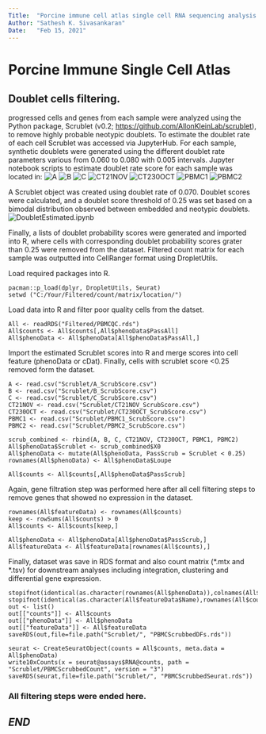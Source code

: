 ```yaml
---
Title:  "Porcine immune cell atlas single cell RNA sequencing analysis pipeline"
Author: "Sathesh K. Sivasankaran"
Date:   "Feb 15, 2021"
---
```


# Porcine Immune Single Cell Atlas

## Doublet cells filtering.
progressed cells and genes from each sample were analyzed using the Python package, Scrublet (v0.2; https://github.com/AllonKleinLab/scrublet), to remove highly probable neotypic doublets. To estimate the doublet rate of each cell Scrublet was accessed via JupyterHub. For each sample, synthetic doublets were generated using the different doublet rate parameters various from 0.060 to 0.080 with 0.005 intervals. Jupyter notebook scripts to estimate doublet rate score for each sample was located in:
![A](Notebook/Doublet/A.ipynb)
![B](Notebook/Doublet/B.ipynb)
![C](Notebook/Doublet/C.ipynb)
![CT21NOV](Notebook/Doublet/CT21NOV.ipynb)
![CT230OCT](Notebook/Doublet/CT230OCT.ipynb)
![PBMC1](Notebook/Doublet/PBMC1.ipynb)
![PBMC2](Notebook/Doublet/PBMC2.ipynb)

A Scrublet object was created using doublet rate of 0.070. Doublet scores were calculated, and a doublet score threshold of 0.25 was set based on a bimodal distribution observed between embedded and neotypic doublets.
![DoubletEstimated.ipynb](Notebook/Doublet/DoubletEstimated.ipynb)

Finally, a lists of doublet probability scores were generated and imported into R, where cells with corresponding doublet probability scores grater than 0.25 were removed from the dataset. Filtered count matrix for each sample was outputted into CellRanger format using DropletUtils.

Load required packages into R.
```
pacman::p_load(dplyr, DropletUtils, Seurat)
setwd ("C:/Your/Filtered/count/matrix/location/")
```

Load data into R and filter poor quality cells from the datset.
```
All <- readRDS("Filtered/PBMCQC.rds")
All$counts <- All$counts[,All$phenoData$PassAll]
All$phenoData <- All$phenoData[All$phenoData$PassAll,]
```

Import the estimated Scrublet scores into R and merge scores into cell feature (phenoData or cDat). Finally, cells with scrublet score <0.25 removed form the dataset.
```
A <- read.csv("Scrublet/A_ScrubScore.csv")
B <- read.csv("Scrublet/B_ScrubScore.csv")
C <- read.csv("Scrublet/C_ScrubScore.csv")
CT21NOV <- read.csv("Scrublet/CT21NOV_ScrubScore.csv")
CT230OCT <- read.csv("Scrublet/CT230OCT_ScrubScore.csv")
PBMC1 <- read.csv("Scrublet/PBMC1_ScrubScore.csv")
PBMC2 <- read.csv("Scrublet/PBMC2_ScrubScore.csv")

scrub_combined <- rbind(A, B, C, CT21NOV, CT230OCT, PBMC1, PBMC2)
All$phenoData$Scrublet <- scrub_combined$X0
All$phenoData <- mutate(All$phenoData, PassScrub = Scrublet < 0.25)
rownames(All$phenoData) <- All$phenoData$Loupe

All$counts <- All$counts[,All$phenoData$PassScrub]
```

Again, gene filtration step was performed here after all cell filtering steps to remove genes that showed no expression in the dataset.
```
rownames(All$featureData) <- rownames(All$counts)
keep <- rowSums(All$counts) > 0
All$counts <- All$counts[keep,]

All$phenoData <- All$phenoData[All$phenoData$PassScrub,]
All$featureData <- All$featureData[rownames(All$counts),]
```
Finally, dataset was save in RDS format and also count matrix (*.mtx and *.tsv) for downstream analyses including integration, clustering and differential gene expression.
```
stopifnot(identical(as.character(rownames(All$phenoData)),colnames(All$counts)))
stopifnot(identical(as.character(All$featureData$Name),rownames(All$counts)))
out <- list()
out[["counts"]] <- All$counts
out[["phenoData"]] <- All$phenoData
out[["featureData"]] <- All$featureData
saveRDS(out,file=file.path("Scrublet/", "PBMCScrubbedDFs.rds"))

seurat <- CreateSeuratObject(counts = All$counts, meta.data = All$phenoData)
write10xCounts(x = seurat@assays$RNA@counts, path = "Scrublet/PBMCScrubbedCount", version = "3")
saveRDS(seurat,file=file.path("Scrublet/", "PBMCScrubbedSeurat.rds"))
```

### All filtering steps were ended here.
## ___END___
